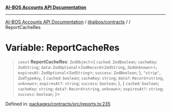 [**AI-BOS Accounts API Documentation**](../../../README.md)

***

[AI-BOS Accounts API Documentation](../../../README.md) / [@aibos/contracts](../README.md) / [](../README.md) / ReportCacheRes

# Variable: ReportCacheRes

> `const` **ReportCacheRes**: `ZodObject`\<\{ `cached`: `ZodBoolean`; `cacheKey`: `ZodString`; `data`: `ZodOptional`\<`ZodRecord`\<`ZodString`, `ZodUnknown`\>\>; `expiresAt`: `ZodOptional`\<`ZodString`\>; `success`: `ZodBoolean`; \}, `"strip"`, `ZodTypeAny`, \{ `cached`: `boolean`; `cacheKey`: `string`; `data?`: `Record`\<`string`, `unknown`\>; `expiresAt?`: `string`; `success`: `boolean`; \}, \{ `cached`: `boolean`; `cacheKey`: `string`; `data?`: `Record`\<`string`, `unknown`\>; `expiresAt?`: `string`; `success`: `boolean`; \}\>

Defined in: [packages/contracts/src/reports.ts:235](https://github.com/pohlai88/accounts/blob/48103fb36d28b2b9bfb33472b6de2f719773cde9/packages/contracts/src/reports.ts#L235)
